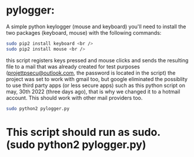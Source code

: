 # pylogger:
A simple python keylogger (mouse and keyboard)
you'll need to install the two packages (keyboard, mouse) with the following commands: <br />
```bash
sudo pip2 install keyboard <br />
sudo pip2 install mouse <br />
```
this script registers keys pressed and mouse clicks and sends the resulting file to a mail that was already created for test purposes (projettpsecu@outlook.com, the password is located in the script)
the project was set to work with gmail too, but google eliminated the possiblity to use third party apps (or less secure apps) such as this python script on may, 30th 2022 (three days ago), that is why we changed it to a hotmail account. This should work with other mail providers too.
```bash
sudo python2 pylogger.py
```
# This script should run as sudo. (sudo python2 pylogger.py)

